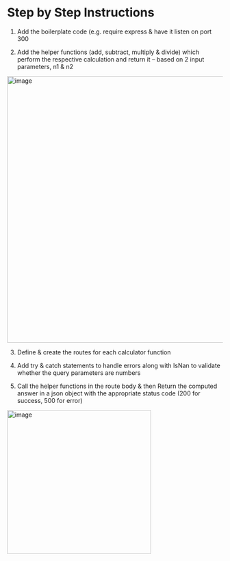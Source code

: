 # Step by Step Instructions  

 

 

1. Add the boilerplate code (e.g. require express & have it listen on port 300  

2. Add the helper functions (add, subtract, multiply & divide) which perform the respective calculation and return it – based on 2 input parameters, n1 & n2

<img width="623" alt="image" src="https://github.com/user-attachments/assets/15c61773-f996-486c-b8c8-50c2c98f1a5d" />




3. Define & create the routes for each calculator function  

4. Add try & catch statements to handle errors along with IsNan to validate whether the query parameters are numbers  

5. Call the helper functions in the route body & then Return the computed answer in a json object with the appropriate status code (200 for success, 500 for error)

<img width="336" alt="image" src="https://github.com/user-attachments/assets/c76308a7-cc49-4133-9311-230af41d70b7" />


